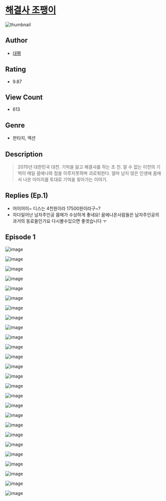 # [해결사 조팽이](https://comic.naver.com/challenge/list?titleId=810774)
![thumbnail](https://image-comic.pstatic.net/user_contents_data/challenge_comic/2023/05/24/317519/upload_3544389206098142265_480x623.jpeg)

## Author
- [대펭](https://comic.naver.com/artistTitle?id=317519)

## Rating
- 9.87

## View Count
- 613

## Genre
- 판타지, 액션

## Description
> 2070년 대한민국 대전. 기억을 잃고 해결사를 하는 조 진. 알 수 없는 이전의 기억이 매일 꿈에나와 잠을 이루지못하며 괴로워한다. 얼마 남지 않은 인생에 꿈에서 나온 이미지를 토대로 기억을 찾아가는 이야기.

## Replies (Ep.1)
- 어이어이~ 디스는 4천원이라 17500원이라구~?
- 자다일어난 남자주인공 몸매가 수상하게 좋네요! 꿈에나온사람들은 남자주인공의 과거의 동료들인가요 다시볼수있으면 좋겟습니다 ㅜ

## Episode 1
![image](https://image-comic.pstatic.net/user_contents_data/challenge_comic/2023/05/24/317519/upload_3906362718925762658.jpeg)

![image](https://image-comic.pstatic.net/user_contents_data/challenge_comic/2023/05/24/317519/upload_4062919091637204068.jpeg)

![image](https://image-comic.pstatic.net/user_contents_data/challenge_comic/2023/05/24/317519/upload_3919649239766283873.jpeg)

![image](https://image-comic.pstatic.net/user_contents_data/challenge_comic/2023/05/24/317519/upload_7363440611970988130.jpeg)

![image](https://image-comic.pstatic.net/user_contents_data/challenge_comic/2023/05/24/317519/upload_4050197527291770980.jpeg)

![image](https://image-comic.pstatic.net/user_contents_data/challenge_comic/2023/05/24/317519/upload_7147548385713665329.jpeg)

![image](https://image-comic.pstatic.net/user_contents_data/challenge_comic/2023/05/24/317519/upload_7378645733393785143.jpeg)

![image](https://image-comic.pstatic.net/user_contents_data/challenge_comic/2023/05/24/317519/upload_3978710588328326964.jpeg)

![image](https://image-comic.pstatic.net/user_contents_data/challenge_comic/2023/05/24/317519/upload_7075214823699801697.jpeg)

![image](https://image-comic.pstatic.net/user_contents_data/challenge_comic/2023/05/24/317519/upload_3990812904272258356.jpeg)

![image](https://image-comic.pstatic.net/user_contents_data/challenge_comic/2023/05/24/317519/upload_3906367323982947383.jpeg)

![image](https://image-comic.pstatic.net/user_contents_data/challenge_comic/2023/05/24/317519/upload_3979321015719703601.jpeg)

![image](https://image-comic.pstatic.net/user_contents_data/challenge_comic/2023/05/24/317519/upload_3775816629684888886.jpeg)

![image](https://image-comic.pstatic.net/user_contents_data/challenge_comic/2023/05/24/317519/upload_7234578918709735780.jpeg)

![image](https://image-comic.pstatic.net/user_contents_data/challenge_comic/2023/05/24/317519/upload_4135824400516867127.jpeg)

![image](https://image-comic.pstatic.net/user_contents_data/challenge_comic/2023/05/24/317519/upload_4063996608653767782.jpeg)

![image](https://image-comic.pstatic.net/user_contents_data/challenge_comic/2023/05/24/317519/upload_3546692670861949285.jpeg)

![image](https://image-comic.pstatic.net/user_contents_data/challenge_comic/2023/05/24/317519/upload_3474919875199381814.jpeg)

![image](https://image-comic.pstatic.net/user_contents_data/challenge_comic/2023/05/24/317519/upload_7293355511711347255.jpeg)

![image](https://image-comic.pstatic.net/user_contents_data/challenge_comic/2023/05/24/317519/upload_4121132537184544055.jpeg)

![image](https://image-comic.pstatic.net/user_contents_data/challenge_comic/2023/05/24/317519/upload_3978196034180375601.jpeg)

![image](https://image-comic.pstatic.net/user_contents_data/challenge_comic/2023/05/26/317519/upload_7293690884249891896.jpeg)

![image](https://image-comic.pstatic.net/user_contents_data/challenge_comic/2023/05/24/317519/upload_3833797365395436130.jpeg)

![image](https://image-comic.pstatic.net/user_contents_data/challenge_comic/2023/05/24/317519/upload_3991941008272471137.jpeg)

![image](https://image-comic.pstatic.net/user_contents_data/challenge_comic/2023/05/24/317519/upload_3832903466706101303.jpeg)

![image](https://image-comic.pstatic.net/user_contents_data/challenge_comic/2023/05/24/317519/upload_3690198738086211888.jpeg)
